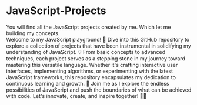 # JavaScript-Projects
You will find all the JavaScript projects created by me. Which let me building my concepts.
<br>
Welcome to my JavaScript playground! 🎉 Dive into this GitHub repository to explore a collection of projects that have been instrumental in solidifying my understanding of JavaScript.
💡 From basic concepts to advanced techniques, each project serves as a stepping stone in my journey toward mastering this versatile language.
Whether it's crafting interactive user interfaces, implementing algorithms, or experimenting with the latest JavaScript frameworks, this repository encapsulates my dedication to continuous learning and growth.
💪 Join me as I explore the endless possibilities of JavaScript and push the boundaries of what can be achieved with code. Let's innovate, create, and inspire together! 🚀✨
